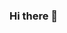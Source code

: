### Hi there 👋

<!--
**IT21143236/IT21143236** is a ✨ _special_ ✨ repository because its `README.md` (this file) appears on your GitHub profile.

Here are some ideas to get you started:

- 🔭 I’m currently working on ...
- 👋 Hi, I’m Omesh Sachethaba
- 👀 I’m interested in programming
- 🌱 I’m currently learning MERN Stack
- 💞️ I’m looking to collaborate on ...
- 📫 How to reach me ... Mobile: +94 76 000 2554 | Email: sachethana12@gmail.com
- ⚡ Fun fact: My favourite subject in school was ICT, which is why I decided to become a programmer.
-->


    

